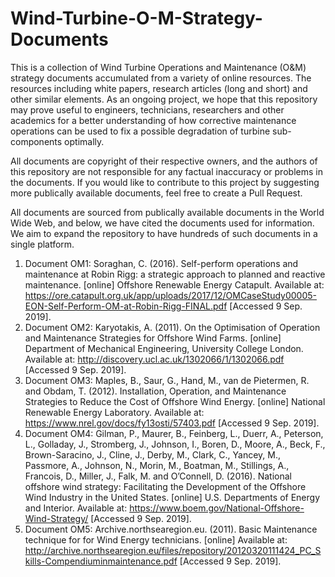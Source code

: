 # Wind-Turbine-O-M-Strategy-Documents
This is a collection of Wind Turbine Operations and Maintenance (O&amp;M) strategy documents accumulated from a variety of online resources. The resources including white papers, research articles (long and short) and other similar elements.
As an ongoing project, we hope that this repository may prove useful to engineers, technicians, researchers and other academics for a better understanding of how corrective maintenance operations
can be used to fix a possible degradation of turbine sub-components optimally.

All documents are copyright of their respective owners, and the authors of this repository are not responsible for any factual inaccuracy or 
problems in the documents. If you would like to contribute to this project by suggesting more publically available documents, feel free to create a Pull Request.

All documents are sourced from publically available documents in the World Wide Web, and below, we have cited the documents used
for information. We aim to expand the repository to have hundreds of such documents in a single platform.

1. Document OM1: Soraghan, C. (2016). Self-perform operations and maintenance at Robin Rigg: a strategic approach to planned and reactive maintenance. [online] Offshore Renewable Energy Catapult. Available at: https://ore.catapult.org.uk/app/uploads/2017/12/OMCaseStudy00005-EON-Self-Perform-OM-at-Robin-Rigg-FINAL.pdf [Accessed 9 Sep. 2019].
2. Document OM2: Karyotakis, A. (2011). On the Optimisation of Operation and Maintenance Strategies for Offshore Wind Farms. [online] Department of Mechanical Engineering, University College London. Available at: http://discovery.ucl.ac.uk/1302066/1/1302066.pdf [Accessed 9 Sep. 2019].
3. Document OM3: Maples, B., Saur, G., Hand, M., van de Pietermen, R. and Obdam, T. (2012). Installation, Operation, and Maintenance Strategies to Reduce the Cost of Offshore Wind Energy. [online] National Renewable Energy Laboratory. Available at: https://www.nrel.gov/docs/fy13osti/57403.pdf [Accessed 9 Sep. 2019].
4. Document OM4: Gilman, P., Maurer, B., Feinberg, L., Duerr, A., Peterson, L., Golladay, J., Stromberg, J., Johnson, I., Boren, D., Moore, A., Beck, F., Brown-Saracino, J., Cline, J., Derby, M., Clark, C., Yancey, M., Passmore, A., Johnson, N., Morin, M., Boatman, M., Stillings, A., Francois, D., Miller, J., Falk, M. and O’Connell, D. (2016). National offshore wind strategy: Facilitating the Development of the Offshore Wind Industry in the United States. [online] U.S. Departments of Energy and Interior. Available at: https://www.boem.gov/National-Offshore-Wind-Strategy/ [Accessed 9 Sep. 2019].
5. Document OM5: Archive.northsearegion.eu. (2011). Basic Maintenance technique for for Wind Energy technicians. [online] Available at: http://archive.northsearegion.eu/files/repository/20120320111424_PC_Skills-Compendiuminmaintenance.pdf [Accessed 9 Sep. 2019].

